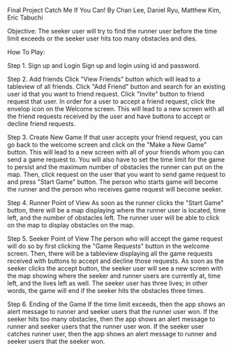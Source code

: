 Final Project Catch Me If You Can! By Chan Lee, Daniel Ryu, Matthew Kim, Eric Tabuchi

Objective: The seeker user will try to find the runner user before the time limit exceeds or the seeker user hits too many obstacles and dies.

How To Play:

Step 1. Sign up and Login Sign up and login using id and password.

Step 2. Add friends Click "View Friends" button which will lead to a tableview of all friends. Click "Add Friend" button and search for an existing user id that you want to friend request. Click "Invite" button to friend request that user. In order for a user to accept a friend request, click the envelop icon on the Welcome screen. This will lead to a new screen with all the friend requests received by the user and have buttons to accept or decline friend requests.

Step 3. Create New Game If that user accepts your friend request, you can go back to the welcome screen and click on the "Make a New Game" button. This will lead to a new screen with all of your friends whom you can send a game request to. You will also have to set the time limit for the game to persist and the maximum number of obstacles the runner can put on the map. Then, click request on the user that you want to send game request to and press "Start Game" button. The person who starts game will become the runner and the person who receives game request will become seeker.

Step 4. Runner Point of View As soon as the runner clicks the "Start Game" button, there will be a map displaying where the runner user is located, time left, and the number of obstacles left. The runner user will be able to click on the map to display obstacles on the map.

Step 5. Seeker Point of View The person who will accept the game request will do so by first clicking the "Game Requests" button in the welcome screen. Then, there will be a tableview displaying all the game requests received with buttons to accept and decline those requests. As soon as the seeker clicks the accept button, the seeker user will see a new screen with the map showing where the seeker and runner users are currently at, time left, and the lives left as well. The seeker user has three lives; in other words, the game will end if the seeker hits the obstacles three times.

Step 6. Ending of the Game If the time limit exceeds, then the app shows an alert message to runner and seeker users that the runner user won. If the seeker hits too many obstacles, then the app shows an alert message to runner and seeker users that the runner user won. If the seeker user catches runner user, then the app shows an alert message to runner and seeker users that the seeker won.
